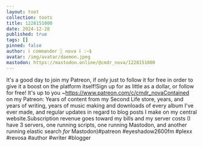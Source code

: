 ```yaml
---
layout: toot
collection: toots
title: 1228151000
date: 2024-12-28
published: true
tags: []
pinned: false
author: ⸸ commander ░ nova ⸸ :~$
avatar: /img/avatar/daemon.jpeg
mastodon: https://mastodon.online/@cmdr_nova/1228151000
---
```


It's a good day to join my Patreon, if only just to follow it for free in order to give it a boost on the platform itself!Sign up for as little as a dollar, or follow for free! It's up to you ~https://www.patreon.com/c/cmdr_novaContained on my Patreon: Years of content from my Second Life store, years, and years of writing, years of music making and downloads of every album I've ever made, and regular updates in regard to blog posts I make on my central website.Subscription revenue goes toward my bills and my server costs (I have 3 servers, one running scripts, one running Mastodon, and another running elastic search _for_ Mastodon)#patreon #eyeshadow2600fm #plexx #revosa #author #writer #blogger
